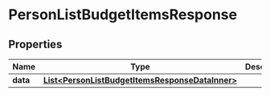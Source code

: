 

# PersonListBudgetItemsResponse


## Properties

| Name | Type | Description | Notes |
|------------ | ------------- | ------------- | -------------|
|**data** | [**List&lt;PersonListBudgetItemsResponseDataInner&gt;**](PersonListBudgetItemsResponseDataInner.md) |  |  [optional] |



